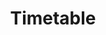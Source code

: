 ---
title: "Timetable"
workflowContent: [
          {
            i : "0",
            image: "/image/time-table-pattern.jpg",
            alternateText: "Create time-table pattern",
            heading: "Create timetable pattern"
          },
          {
            i: "1",
            image: "/image/periods-add.jpg",
            alternateText: "Add periods to each day",
            heading: "Add periods to each day"
          },
          {
            i: "2",
            image: "/image/teacher-subject.jpg",
            alternateText: "Add teachers to each subject",
            heading: "Add teachers to each subject"
          },
          {
            i: "end",
            image: "/image/publish-parent.jpg",
            alternateText: "Publish to parents",
            heading: "Publish to parents"
          }
          
        ]
  
typeOfPage: "workflow"
weight:
draft: false
---